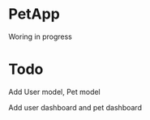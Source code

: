 # PetApp
Woring in progress

# Todo

Add User model, Pet model

Add user dashboard and pet dashboard
